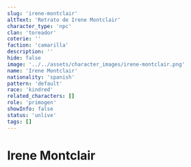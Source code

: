 ```yaml
---
slug: 'irene-montclair'
altText: 'Retrato de Irene Montclair'
character_type: 'npc'
clan: 'toreador'
coterie: ''
faction: 'camarilla'
description: ''
hide: false
image: '../../assets/character_images/irene-montclair.png'
name: 'Irene Montclair'
nationality: 'spanish'
pattern: 'default'
race: 'kindred'
related_characters: []
role: 'primogen'
showInfo: false
status: 'unlive'
tags: []
---
```


# Irene Montclair
